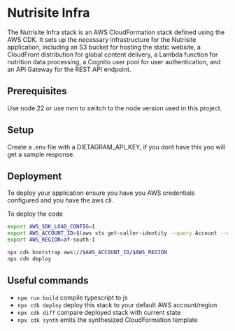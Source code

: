# Nutrisite Infra

The Nutrisite Infra stack is an AWS CloudFormation stack defined using the AWS CDK. It sets up the necessary infrastructure for the Nutrisite application, including an S3 bucket for hosting the static website, a CloudFront distribution for global content delivery, a Lambda function for nutrition data processing, a Cognito user pool for user authentication, and an API Gateway for the REST API endpoint.

## Prerequisites

Use node 22 or use nvm to switch to the node version used in this project.

## Setup

Create a .env file with a DIETAGRAM_API_KEY, if you dont have this yoo will get a sample response.

## Deployment

To deploy your application ensure you have you AWS credentials configured and you have the aws cli.

To deploy the code

```sh
export AWS_SDK_LOAD_CONFIG=1
export AWS_ACCOUNT_ID=$(aws sts get-caller-identity --query Account --output text)
export AWS_REGION=af-south-1

npx cdk bootstrap aws://$AWS_ACCOUNT_ID/$AWS_REGION
npx cdk deploy
```


## Useful commands

* `npm run build`   compile typescript to js
* `npx cdk deploy`  deploy this stack to your default AWS account/region
* `npx cdk diff`    compare deployed stack with current state
* `npx cdk synth`   emits the synthesized CloudFormation template
